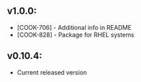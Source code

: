 ## v1.0.0:

* [COOK-706] - Additional info in README
* [COOK-828] - Package for RHEL systems

## v0.10.4:

* Current released version
